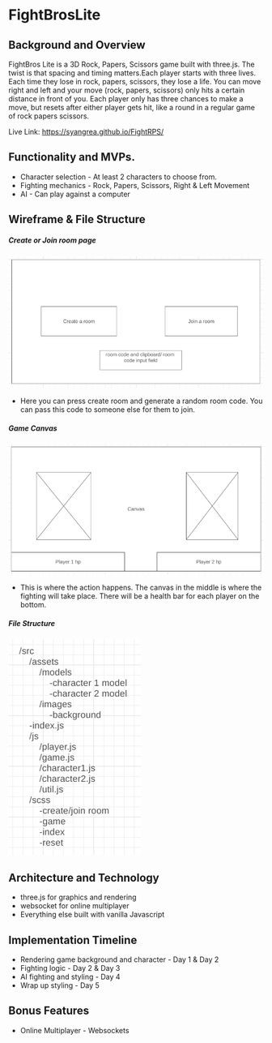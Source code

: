 # FightBrosLite

## Background and Overview
FightBros Lite is a 3D Rock, Papers, Scissors game built with three.js. The twist is that spacing and timing matters.Each player starts with three lives. Each time they lose in rock, papers, scissors, they lose a life. You can move right and left and your move (rock, papers, scissors) only hits a certain distance in front of you. Each player only has three chances to make a move, but resets after either player gets hit, like a round in a regular game of rock papers scissors.  

Live Link: https://syangrea.github.io/FightRPS/

## Functionality and MVPs.
* Character selection - At least 2 characters to choose from.
* Fighting mechanics - Rock, Papers, Scissors, Right & Left Movement
* AI - Can play against a computer

## Wireframe & File Structure
##### Create or Join room page
![join-room](https://github.com/syangrea/FightBrosLite/blob/main/images/joinroom.PNG)

* Here you can press create room and generate a random room code. You can pass this code to someone else for them to join.

##### Game Canvas
![game-canvas](https://github.com/syangrea/FightBrosLite/blob/main/images/fightingcanvas.PNG)

* This is where the action happens. The canvas in the middle is where the fighting will take place. There will be a health bar for each player on the bottom.

##### File Structure
![file-structure](https://github.com/syangrea/FightBrosLite/blob/main/images/jsfilestructure.PNG)


## Architecture and Technology
* three.js for graphics and rendering
* websocket for online multiplayer
* Everything else built with vanilla Javascript

## Implementation Timeline
* Rendering game background and character - Day 1 & Day 2
* Fighting logic - Day 2 & Day 3
* AI fighting and styling - Day 4
* Wrap up styling - Day 5

## Bonus Features
* Online Multiplayer - Websockets
